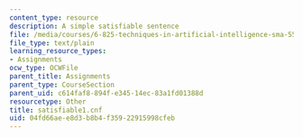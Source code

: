```yaml
---
content_type: resource
description: A simple satisfiable sentence
file: /media/courses/6-825-techniques-in-artificial-intelligence-sma-5504-fall-2002/04fd66aee8d3b8b4f35922915998cfeb_satisfiable1.cnf
file_type: text/plain
learning_resource_types:
- Assignments
ocw_type: OCWFile
parent_title: Assignments
parent_type: CourseSection
parent_uid: c614faf8-894f-e345-14ec-83a1fd01388d
resourcetype: Other
title: satisfiable1.cnf
uid: 04fd66ae-e8d3-b8b4-f359-22915998cfeb
---
```

